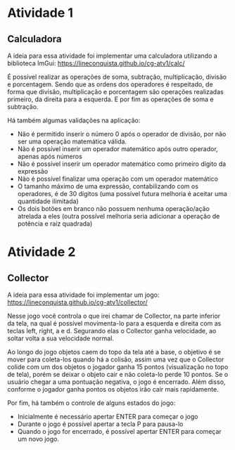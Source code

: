 # Atividade 1

## Calculadora

A ideia para essa atividade foi implementar uma calculadora utilizando a biblioteca ImGui: https://lineconquista.github.io/cg-atv1/calc/

É possível realizar as operações de soma, subtração, multiplicação, divisão e porcentagem. Sendo que as ordens dos operadores é respeitado, de forma que divisão, multiplicação e porcentagem são operações realizadas primeiro, da direita para a esquerda. E por fim as operações de soma e subtração.

Há também algumas validações na aplicação:
 - Não é permitido inserir o número 0 após o operador de divisão, por não ser uma operação matemática válida.
 - Não é possível inserir um operador matemático após outro operador, apenas após números
 - Não é possível inserir um operador matemático como primeiro dígito da expressão
 - Não é possível finalizar uma operação com um operador matemático
 - O tamanho máximo de uma expressão, contabilizando com os operadores, é de 30 dígitos (uma possível futura melhoria é aceitar uma quantidade ilimitada)
 - Os dois botões em branco não possuem nenhuma operação/ação atrelada a eles (outra possível melhoria seria adicionar a operação de potência e raíz quadrada)
 
 
 
# Atividade 2

## Collector

A ideia para essa atividade foi implementar um jogo: https://lineconquista.github.io/cg-atv1/collector/

Nesse jogo você controla o que irei chamar de Collector, na parte inferior da tela, na qual é possível movimenta-lo para a esquerda e direita com as teclas left, right, a e d. Segurando elas o Collector ganha velocidade, ao soltar volta a sua velocidade normal. 

Ao longo do jogo objetos caem do topo da tela até a base, o objetivo é se mover para coleta-los quando há a colisão, assim uma vez que o Collector colide com um dos objetos o jogador ganha 15 pontos (visualização no topo de tela), porém se deixar o objeto cair e não coleta-lo perde 10 pontos. Se o usuário chegar a uma pontuação negativa, o jogo é encerrado. Além disso, conforme o jogador ganha pontos os objetos irão cair mais rapidamente.

Por fim, há também o controle de alguns estados do jogo:
 - Inicialmente é necessário apertar ENTER para começar o jogo
 - Durante o jogo é possível apertar a tecla P para pausa-lo
 - Quando o jogo for encerrado, é possível apertar ENTER para começar um novo jogo.


 
 
